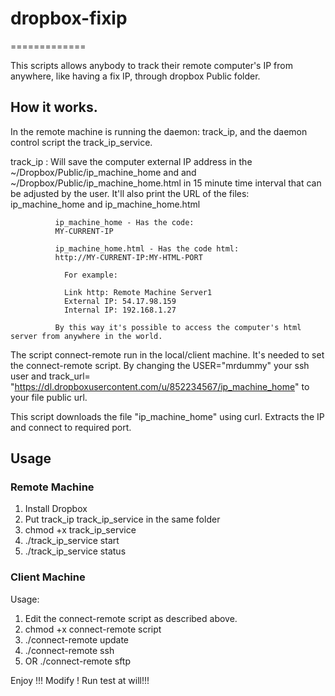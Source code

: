 # dropbox-fixip 
=============

This scripts allows anybody to track their remote computer's IP from anywhere, like having a fix IP, through dropbox Public folder.

## How it works. 

  In the remote machine is running the daemon:  track_ip, and the daemon control
  script the track_ip_service. 
  
  track_ip : Will save the computer external IP address in the ~/Dropbox/Public/ip_machine_home and
             and ~/Dropbox/Public/ip_machine_home.html in 15 minute time interval that can be adjusted by the user.
             It'll also print the URL of the files:  ip_machine_home and ip_machine_home.html
             
              ip_machine_home - Has the code:
              MY-CURRENT-IP
             
              ip_machine_home.html - Has the code html:
              http://MY-CURRENT-IP:MY-HTML-PORT
             
                For example:
                
                Link http: Remote Machine Server1
                External IP: 54.17.98.159
                Internal IP: 192.168.1.27
                
              By this way it's possible to access the computer's html server from anywhere in the world.
  
  
The script connect-remote  run in the local/client machine.  It's needed to set the connect-remote script. By changing
the USER="mrdummy" your ssh user and  track_url= "https://dl.dropboxusercontent.com/u/852234567/ip_machine_home"
to your file public url.
    
This script downloads the file  "ip_machine_home" using curl. Extracts the IP and connect to required port.


## Usage

### Remote Machine
  1. Install Dropbox
  2. Put  track_ip track_ip_service in the  same folder
  3. chmod +x track_ip_service
  4. ./track_ip_service start
  5. ./track_ip_service status


### Client Machine
Usage:

  1. Edit the   connect-remote script as described above.
  2. chmod +x connect-remote script
  3. ./connect-remote  update  
  4. ./connect-remote  ssh    
  5. OR  ./connect-remote  sftp     
   


Enjoy !!! Modify ! Run test at will!!!
